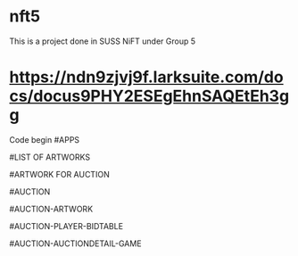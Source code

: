 # nft5
This is a project done in SUSS NiFT under Group 5
# https://ndn9zjvj9f.larksuite.com/docs/docus9PHY2ESEgEhnSAQEtEh3gg
Code begin
#APPS

#LIST OF ARTWORKS

#ARTWORK FOR AUCTION

#AUCTION

#AUCTION-ARTWORK

#AUCTION-PLAYER-BIDTABLE

#AUCTION-AUCTIONDETAIL-GAME

